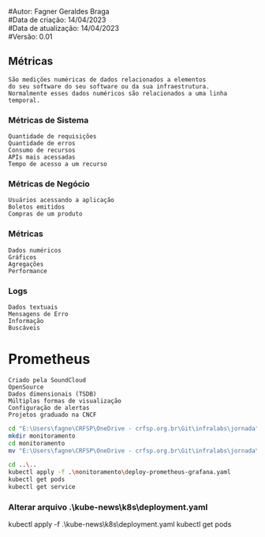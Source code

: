#Autor: Fagner Geraldes Braga  
#Data de criação: 14/04/2023  
#Data de atualização: 14/04/2023  
#Versão: 0.01

## Métricas
	São medições numéricas de dados relacionados a elementos 
	do seu software do seu software ou da sua infraestrutura.
	Normalmente esses dados numéricos são relacionados a uma linha temporal.

### Métricas de Sistema
	Quantidade de requisições
	Quantidade de erros
	Consumo de recursos
	APIs mais acessadas
	Tempo de acesso a um recurso

### Métricas de Negócio
	Usuários acessando a aplicação
	Boletos emitidos
	Compras de um produto

### Métricas
	Dados numéricos
	Gráficos
	Agregações
	Performance

### Logs
	Dados textuais
	Mensagens de Erro
	Informação
	Buscáveis

# Prometheus
	Criado pela SoundCloud
	OpenSource
	Dados dimensionais (TSDB)
	Múltiplas formas de visualização
	Configuração de alertas
	Projetos graduado na CNCF

```bash
cd "E:\Users\fagne\CRFSP\OneDrive - crfsp.org.br\Git\infralabs\jornada"
mkdir monitoramento
cd monitoramento
mv "E:\Users\fagne\CRFSP\OneDrive - crfsp.org.br\Git\infralabs\jornada\deploy-prometheus-grafana.yaml" .

cd ..\..
kubectl apply -f .\monitoramento\deploy-prometheus-grafana.yaml
kubectl get pods
kubectl get service
```
### Alterar arquivo .\kube-news\k8s\deployment.yaml

kubectl apply -f .\kube-news\k8s\deployment.yaml
kubectl get pods
